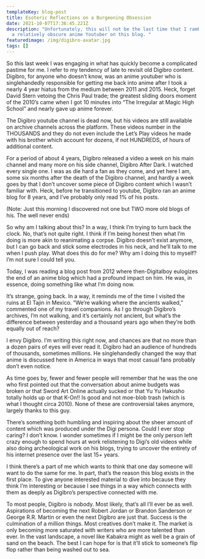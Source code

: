 ```yaml
---
templateKey: blog-post
title: Esoteric Reflections on a Burgeoning Obsession
date: 2021-10-07T17:36:45.221Z
description: "Unfortunately, this will not be the last time that I ramble about
  a relatively obscure anime Youtuber on this blog. "
featuredimage: /img/digibro-avatar.jpg
tags: []
---
```

So this last week I was engaging in what has quickly become a complicated pastime for me. I refer to my tendency of late to revisit old Digibro content. Digibro, for anyone who doesn’t know, was an anime youtuber who is singlehandedly responsible for getting me back into anime after I took a nearly 4 year hiatus from the medium between 2011 and 2015. Heck, forget David Stern vetoing the Chris Paul trade; the greatest sliding doors moment of the 2010’s came when I got 10 minutes into “The Irregular at Magic High School” and nearly gave up anime forever. 

The Digibro youtube channel is dead now, but his videos are still available on archive channels across the platform. These videos number in the THOUSANDS and they do not even include the Let’s Play videos he made with his brother which account for dozens, if not HUNDREDS, of hours of additional content.

For a period of about 4 years, Digibro released a video a week on his main channel and many more on his side channel, Digibro After Dark. I watched every single one. I was as die hard a fan as they come, and yet here I am, some six months after the death of the Digibro channel, and hardly a week goes by that I don’t uncover some piece of Digibro content which I wasn’t familiar with. Heck, before he transitioned to youtube, Digibro ran an anime blog for 8 years, and I’ve probably only read 1% of his posts. 

(Note: Just this morning I discovered not one but TWO more old blogs of his. The well never ends)

So why am I talking about this? In a way, I think I’m trying to turn back the clock. No, that’s not quite right. I think if I’m being honest then what I’m doing is more akin to reanimating a corpse. Digibro doesn’t exist anymore, but I can go back and stick some electrodes in his neck, and he’ll talk to me when I push play. What does this do for me? Why am I doing this to myself? I’m not sure I could tell you. 

Today, I was reading a blog post from 2012 where then-Digitalboy eulogizes the end of an anime blog which had a profound impact on him. He was, in essence, doing something like what I’m doing now. 

It’s strange, going back. In a way, it reminds me of the time I visited the ruins at El Tajin in Mexico. “We’re walking where the ancients walked,” commented one of my travel companions. As I go through Digibro’s archives, I’m not walking, and it’s certainly not ancient, but what’s the difference between yesterday and a thousand years ago when they’re both equally out of reach? 

I envy Digibro. I’m writing this right now, and chances are that no more than a dozen pairs of eyes will ever read it. Digibro had an audience of hundreds of thousands, sometimes millions. He singlehandedly changed the way that anime is discussed here in America in ways that most casual fans probably don’t even notice. 

As time goes by, fewer and fewer people will remember that he was the one who first pointed out that the conversation about anime budgets was broken or that Sword Art Online actually sucked or that Yu Yu Hakusho totally holds up or that K-On!! Is good and not moe-blob trash (which is what I thought circa 2010). None of these are controversial takes anymore, largely thanks to this guy. 

There’s something both humbling and inspiring about the sheer amount of content which was produced under the Digi persona. Could I ever stop caring? I don’t know. I wonder sometimes if I might be the only person left crazy enough to spend hours at work relistening to Digi’s old videos while also doing archeological work on his blogs, trying to uncover the entirety of his internet presence over the last 15+ years.  

I think there’s a part of me which wants to think that one day someone will want to do the same for me. In part, that’s the reason this blog exists in the first place. To give anyone interested material to dive into because they think I’m interesting or because I see things in a way which connects with them as deeply as Digibro’s perspective connected with me. 

To most people, Digibro is nobody. Most likely, that’s all I’ll ever be as well. Aspirations of becoming the next Robert Jordan or Brandon Sanderson or George R.R. Martin or even the next Digibro are just that. Success is the culmination of a million things. Most creatives don’t make it. The market is only becoming more saturated with writers who are more talented than ever. In the vast landscape, a novel like Kabakra might as well be a grain of sand on the beach. The best I can hope for is that it’ll stick to someone’s flip flop rather than being washed out to sea.
